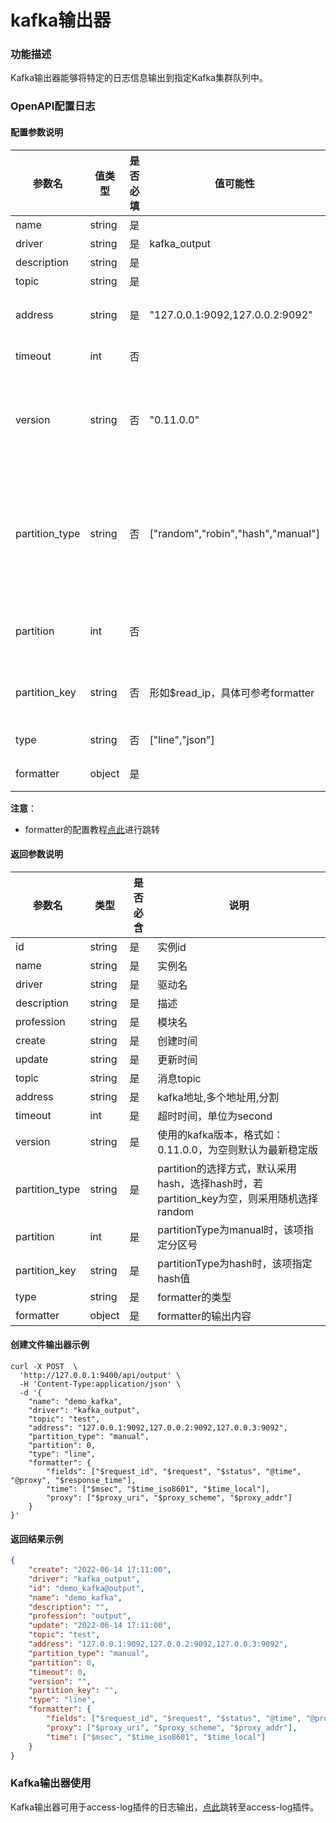# kafka输出器

### 功能描述

Kafka输出器能够将特定的日志信息输出到指定Kafka集群队列中。


### OpenAPI配置日志

#### 配置参数说明

| 参数名         | 值类型 | 是否必填 | 值可能性                           | 默认值 | 说明                                                         |
| -------------- | ------ | -------- | ---------------------------------- | ------ | ------------------------------------------------------------ |
| name           | string | 是       |                                    |        | 实例名                                                       |
| driver         | string | 是       | kafka_output                       |        | 驱动名                                                       |
| description    | string | 是       |                                    |        | 描述                                                         |
| topic          | string | 是       |                                    |        | 消息topic                                                    |
| address        | string | 是       | "127.0.0.1:9092,127.0.0.2:9092"    |        | kafka地址,多个地址用,分割                                    |
| timeout        | int    | 否       |                                    | 10     | 超时时间，单位为second                                       |
| version        | string | 否       | "0.11.0.0"                         |        | 使用的kafka版本，格式如：0.11.0.0，默认为最新稳定版          |
| partition_type | string | 否       | ["random","robin","hash","manual"] | hash   | partition的选择方式，默认采用hash，选择hash时，若partition_key为空，则采用随机选择random |
| partition      | int    | 否       |                                    | 0      | partitionType为manual时，该项指定分区号                      |
| partition_key  | string | 否       | 形如$read_ip，具体可参考formatter  |        | partitionType为hash时，该项指定hash值                        |
| type           | string | 否       | ["line","json"]                    | line   | formatter的类型                                              |
| formatter      | object | 是       |                                    |        | formatter的输出内容                                          |

**注意**：

* formatter的配置教程[点此](/docs/apinto/formatter/)进行跳转



#### 返回参数说明

| 参数名         | 类型   | 是否必含 | 说明                                                         |
| -------------- | ------ | -------- | ------------------------------------------------------------ |
| id             | string | 是       | 实例id                                                       |
| name           | string | 是       | 实例名                                                       |
| driver         | string | 是       | 驱动名                                                       |
| description    | string | 是       | 描述                                                         |
| profession     | string | 是       | 模块名                                                       |
| create         | string | 是       | 创建时间                                                     |
| update         | string | 是       | 更新时间                                                     |
| topic          | string | 是       | 消息topic                                                    |
| address        | string | 是       | kafka地址,多个地址用,分割                                    |
| timeout        | int    | 是       | 超时时间，单位为second                                       |
| version        | string | 是       | 使用的kafka版本，格式如：0.11.0.0，为空则默认为最新稳定版    |
| partition_type | string | 是       | partition的选择方式，默认采用hash，选择hash时，若partition_key为空，则采用随机选择random |
| partition      | int    | 是       | partitionType为manual时，该项指定分区号                      |
| partition_key  | string | 是       | partitionType为hash时，该项指定hash值                        |
| type           | string | 是       | formatter的类型                                              |
| formatter      | object | 是       | formatter的输出内容                                          |



#### 创建文件输出器示例

```shell
curl -X POST  \
  'http://127.0.0.1:9400/api/output' \
  -H 'Content-Type:application/json' \
  -d '{
	"name": "demo_kafka",
	"driver": "kafka_output",
	"topic": "test",
	"address": "127.0.0.1:9092,127.0.0.2:9092,127.0.0.3:9092",
	"partition_type": "manual",
	"partition": 0,
	"type": "line",
	"formatter": {
		"fields": ["$request_id", "$request", "$status", "@time", "@proxy", "$response_time"],
		"time": ["$msec", "$time_iso8601", "$time_local"],
		"proxy": ["$proxy_uri", "$proxy_scheme", "$proxy_addr"]
	}
}'
```

#### 返回结果示例

```json
{
	"create": "2022-06-14 17:11:00",
	"driver": "kafka_output",
	"id": "demo_kafka@output",
	"name": "demo_kafka",
	"description": "",
	"profession": "output",
	"update": "2022-06-14 17:11:00",
	"topic": "test",
	"address": "127.0.0.1:9092,127.0.0.2:9092,127.0.0.3:9092",
	"partition_type": "manual",
	"partition": 0,
	"timeout": 0,
	"version": "",
	"partition_key": "",
	"type": "line",
	"formatter": {
		"fields": ["$request_id", "$request", "$status", "@time", "@proxy", "$response_time"],
		"proxy": ["$proxy_uri", "$proxy_scheme", "$proxy_addr"],
		"time": ["$msec", "$time_iso8601", "$time_local"]
	}
}
```

### Kafka输出器使用

Kafka输出器可用于access-log插件的日志输出，[点此](/docs/apinto/plugins/access_log)跳转至access-log插件。

